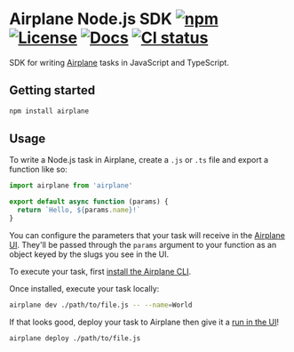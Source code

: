 # Airplane Node.js SDK [![npm](https://img.shields.io/github/v/tag/airplanedev/node-sdk?label=npm)](https://www.npmjs.com/package/airplane) [![License](https://img.shields.io/github/license/airplanedev/node-sdk)](https://github.com/airplanedev/node-sdk/blob/main/LICENSE) [![Docs](https://img.shields.io/badge/Docs-airplane-blue)](https://docs.airplane.dev/creating-tasks/node) [![CI status](https://img.shields.io/github/workflow/status/airplanedev/node-sdk/tests/main)](https://github.com/airplanedev/node-sdk/actions?query=branch%3Amain)

SDK for writing [Airplane](https://airplane.dev) tasks in JavaScript and TypeScript.

## Getting started

```sh
npm install airplane
```

## Usage

To write a Node.js task in Airplane, create a `.js` or `.ts` file and export a function like so:

```js
import airplane from 'airplane'

export default async function (params) {
  return `Hello, ${params.name}!`
}
```

You can configure the parameters that your task will receive in the [Airplane UI](http://app.airplane.dev/). They'll be passed through the `params` argument to your function as an object keyed by the slugs you see in the UI.

To execute your task, first [install the Airplane CLI](https://docs.airplane.dev/platform/airplane-cli).

Once installed, execute your task locally:

```sh
airplane dev ./path/to/file.js -- --name=World
```

If that looks good, deploy your task to Airplane then give it a [run in the UI](https://app.airplane.dev/library)!

```sh
airplane deploy ./path/to/file.js
```

